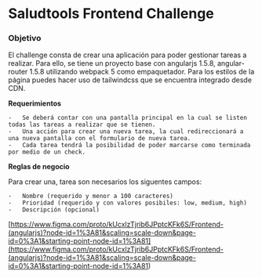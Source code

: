# Saludtools Frontend Challenge

### Objetivo

El challenge consta de crear una aplicación para poder gestionar tareas a realizar. Para ello, se tiene un proyecto base con angularjs 1.5.8, angular-router 1.5.8 utilizando webpack 5 como empaquetador. Para los estilos de la página puedes hacer uso de tailwindcss que se encuentra integrado desde CDN.

**Requerimientos**

    -   Se deberá contar con una pantalla principal en la cual se listen todas las tareas a realizar que se tienen.
    -   Una acción para crear una nueva tarea, la cual redireccionará a una nueva pantalla con el formulario de nueva tarea.
    -   Cada tarea tendrá la posibilidad de poder marcarse como terminada por medio de un check.

**Reglas de negocio**

Para crear una, tarea son necesarios los siguentes campos:

    -   Nombre (requerido y menor a 100 caracteres)
    -   Prioridad (requerido y con valores posibiles: low, medium, high)
    -   Descripción (opcional)

[https://www.figma.com/proto/kUcxlzTjrib6JPptcKFk6S/Frontend-(angularjs)?node-id=1%3A81&scaling=scale-down&page-id=0%3A1&starting-point-node-id=1%3A81](<https://www.figma.com/proto/kUcxlzTjrib6JPptcKFk6S/Frontend-(angularjs)?node-id=1%3A81&scaling=scale-down&page-id=0%3A1&starting-point-node-id=1%3A81>)
